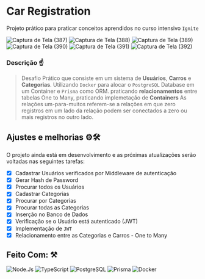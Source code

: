 # Car Registration
Projeto prático para praticar conceitos aprendidos no curso intensivo `Ignite`

![Captura de Tela (387)](https://user-images.githubusercontent.com/77081114/167625935-7ff9257e-6046-4302-bd72-694c458c7bdc.png)
![Captura de Tela (388)](https://user-images.githubusercontent.com/77081114/167625944-0ad718ca-f4a4-4417-8f96-2edc34d4f907.png)
![Captura de Tela (389)](https://user-images.githubusercontent.com/77081114/167625946-b1c508a6-02d0-4c54-b50b-ff473752dd18.png)
![Captura de Tela (390)](https://user-images.githubusercontent.com/77081114/167625947-6713a638-81c0-48ce-a025-ed7abe5eaf4f.png)
![Captura de Tela (391)](https://user-images.githubusercontent.com/77081114/167625949-3eba9c64-d5ff-44f0-818d-fea4948de2cb.png)
![Captura de Tela (392)](https://user-images.githubusercontent.com/77081114/167625951-ed1556a9-7ded-420f-90ad-82fdbbc4b187.png)

### Descrição ☝
> Desafio Prático
> que consiste em um sistema de **Usuários**, **Carros** e **Categorias**. Utilizando `Docker` para alocar o `PostgreSQL` Database em um Container e  `Prisma` como ORM.
> praticando **relacionamentos** entre tabelas One to Many, praticando implemetação de **Containers**
> As relações um-para-muitos referem-se a relações em que zero registros em um lado da relação podem ser conectados a zero ou mais registros no outro lado.


## Ajustes e melhorias ⚙🛠

O projeto ainda está em desenvolvimento e as próximas atualizações serão voltadas nas seguintes tarefas:

- [x] Cadastrar Usuários verificados por Middleware de autenticação
- [x] Gerar Hash de Password
- [x] Procurar todos os Usuários
- [x] Cadastrar Categorias
- [x] Procurar por Categorias
- [x] Procurar todas as Categorias
- [x] Inserção no Banco de Dados
- [x] Verificação se o Usuário está autenticado (JWT)
- [x] Implementação de `JWT`
- [x] Relacionamento entre as Categorias e Carros - One to Many

## Feito Com: ⚒
![Node.Js](https://img.shields.io/badge/Node.js-52b788?style=for-the-badge&logo=node.js&logoColor=white)
![TypeScript](https://img.shields.io/badge/TypeScript-00b4d8?style=for-the-badge&logo=typescript&logoColor=white)
![PostgreSQL](https://img.shields.io/badge/PostgreSQL-316192?style=for-the-badge&logo=postgresql&logoColor=white)
![Prisma](https://img.shields.io/badge/Prisma-0a9396?style=for-the-badge&logo=prisma&logoColor=white)
![Docker](https://img.shields.io/badge/Docker-2496ED?style=for-the-badge&logo=docker&logoColor=white)



